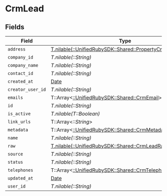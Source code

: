 # CrmLead


## Fields

| Field                                                                                                        | Type                                                                                                         | Required                                                                                                     | Description                                                                                                  |
| ------------------------------------------------------------------------------------------------------------ | ------------------------------------------------------------------------------------------------------------ | ------------------------------------------------------------------------------------------------------------ | ------------------------------------------------------------------------------------------------------------ |
| `address`                                                                                                    | [T.nilable(::UnifiedRubySDK::Shared::PropertyCrmLeadAddress)](../../models/shared/propertycrmleadaddress.md) | :heavy_minus_sign:                                                                                           | N/A                                                                                                          |
| `company_id`                                                                                                 | *T.nilable(::String)*                                                                                        | :heavy_minus_sign:                                                                                           | N/A                                                                                                          |
| `company_name`                                                                                               | *T.nilable(::String)*                                                                                        | :heavy_minus_sign:                                                                                           | N/A                                                                                                          |
| `contact_id`                                                                                                 | *T.nilable(::String)*                                                                                        | :heavy_minus_sign:                                                                                           | N/A                                                                                                          |
| `created_at`                                                                                                 | [Date](https://ruby-doc.org/stdlib-2.6.1/libdoc/date/rdoc/Date.html)                                         | :heavy_minus_sign:                                                                                           | N/A                                                                                                          |
| `creator_user_id`                                                                                            | *T.nilable(::String)*                                                                                        | :heavy_minus_sign:                                                                                           | N/A                                                                                                          |
| `emails`                                                                                                     | T::Array<[::UnifiedRubySDK::Shared::CrmEmail](../../models/shared/crmemail.md)>                              | :heavy_minus_sign:                                                                                           | N/A                                                                                                          |
| `id`                                                                                                         | *T.nilable(::String)*                                                                                        | :heavy_minus_sign:                                                                                           | N/A                                                                                                          |
| `is_active`                                                                                                  | *T.nilable(T::Boolean)*                                                                                      | :heavy_minus_sign:                                                                                           | N/A                                                                                                          |
| `link_urls`                                                                                                  | T::Array<*::String*>                                                                                         | :heavy_minus_sign:                                                                                           | N/A                                                                                                          |
| `metadata`                                                                                                   | T::Array<[::UnifiedRubySDK::Shared::CrmMetadata](../../models/shared/crmmetadata.md)>                        | :heavy_minus_sign:                                                                                           | N/A                                                                                                          |
| `name`                                                                                                       | *T.nilable(::String)*                                                                                        | :heavy_minus_sign:                                                                                           | N/A                                                                                                          |
| `raw`                                                                                                        | [T.nilable(::UnifiedRubySDK::Shared::CrmLeadRaw)](../../models/shared/crmleadraw.md)                         | :heavy_minus_sign:                                                                                           | N/A                                                                                                          |
| `source`                                                                                                     | *T.nilable(::String)*                                                                                        | :heavy_minus_sign:                                                                                           | N/A                                                                                                          |
| `status`                                                                                                     | *T.nilable(::String)*                                                                                        | :heavy_minus_sign:                                                                                           | N/A                                                                                                          |
| `telephones`                                                                                                 | T::Array<[::UnifiedRubySDK::Shared::CrmTelephone](../../models/shared/crmtelephone.md)>                      | :heavy_minus_sign:                                                                                           | N/A                                                                                                          |
| `updated_at`                                                                                                 | [Date](https://ruby-doc.org/stdlib-2.6.1/libdoc/date/rdoc/Date.html)                                         | :heavy_minus_sign:                                                                                           | N/A                                                                                                          |
| `user_id`                                                                                                    | *T.nilable(::String)*                                                                                        | :heavy_minus_sign:                                                                                           | N/A                                                                                                          |